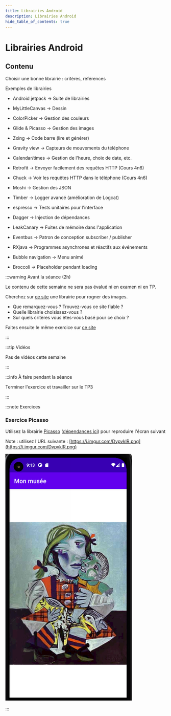 ```yaml
---
title: Librairies Android
description: Librairies Android
hide_table_of_contents: true
---
```


# Librairies Android

## Contenu

Choisir une bonne librairie : critères, références

Exemples de librairies

<Row>

<Column>

- Android jetpack → Suite de librairies

- MyLittleCanvas → Dessin
- ColorPicker → Gestion des couleurs
- Glide & Picasso → Gestion des images
- Zxing → Code barre (lire et générer)
- Gravity view → Capteurs de mouvements du téléphone
- Calendar/times → Gestion de l'heure, choix de date, etc.

- Retrofit → Envoyer facilement des requêtes HTTP (Cours 4n6)
- Chuck → Voir les requêtes HTTP dans le téléphone (Cours 4n6)

</Column>

<Column>

- Moshi → Gestion des JSON
- Timber → Logger avancé (amélioration de Logcat)
- espresso → Tests unitaires pour l'interface
- Dagger → Injection de dépendances
- LeakCanary → Fuites de mémoire dans l'application
- Eventbus → Patron de conception subscriber / publisher
- RXjava → Programmes asynchrones et réactifs aux événements

- Bubble navigation → Menu animé
- Broccoli → Placeholder pendant loading

</Column>

</Row>

<Row>

<Column>

:::warning Avant la séance (2h)

Le contenu de cette semaine ne sera pas évalué ni en examen ni en TP.

Cherchez sur [ce site](https://android-arsenal.com/) une librairie pour rogner des images.

- Que remarquez-vous ? Trouvez-vous ce site fiable ?
- Quelle librairie choisissez-vous ?
- Sur quels critères vous êtes-vous basé pour ce choix ?

Faites ensuite le même exercice sur [ce site](https://www.appbrain.com/stats/libraries/tag/ui-component/android-widgets-and-ui-libraries)

:::

</Column>

<Column>

:::tip Vidéos

Pas de vidéos cette semaine

:::

</Column>

<Column>

:::info À faire pendant la séance

Terminer l'exercice et travailler sur le TP3

:::

</Column>

</Row>

:::note Exercices

### Exercice Picasso

Utilisez la librairie [Picasso](https://square.github.io/picasso/) ([dépendances ici](https://github.com/square/picasso)) pour reproduire l'écran suivant

Note : utilisez l'URL suivante : [https://i.imgur.com/DvpvklR.png](https://i.imgur.com/DvpvklR.png)

![picasso](_19-librairies-android/picasso.png)

:::
